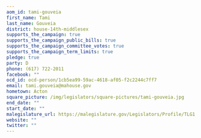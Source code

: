 ```yaml
---
aom_id: tami-gouveia
first_name: Tami
last_name: Gouveia
district: house-14th-middlesex
supports_the_campaign: true
supports_the_campaign_public_bills: true
supports_the_campaign_committee_votes: true
supports_the_campaign_term_limits: true
pledge: true
party: D
phone: (617) 722-2011
facebook: ""
ocd_id: ocd-person/1cb5ea99-59ac-4618-af05-f2c2244c7ff7
email: tami.gouveia@mahouse.gov
hometown: Acton
square_picture: /img/legislators/square-pictures/tami-gouveia.jpg
end_date: ""
start_date: ""
malegislature_url: https://malegislature.gov/Legislators/Profile/TLG1
website: ""
twitter: ""
---
```

